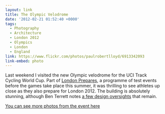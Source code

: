 ```yaml
---
layout: link
title: The Olympic Velodrome
date: '2012-02-21 01:52:40 +0000'
tags:
  - Photography
  - Architecture
  - London 2012
  - Olympics
  - London
  - England
link: https://www.flickr.com/photos/paulrobertlloyd/6913342093
link-embed: photo
---
```

Last weekend I visited the new Olympic velodrome for the UCI Track Cycling World Cup. Part of [London Prepares][1], a programme of test events before the games take place this summer, it was thrilling to see athletes up close as they also prepare for London 2012. The building is absolutely stunning, although Ben Terrett notes [a few design oversights][2] that remain.

[You can see more photos from the event here][3]

[1]: http://web.archive.org/web/20120119180926/http://www.londonpreparesseries.com/
[2]: http://noisydecentgraphics.typepad.com/design/2012/02/the-new-olympic-velodrome.html
[3]: https://www.flickr.com/photos/paulrobertlloyd/sets/72157629410345785/